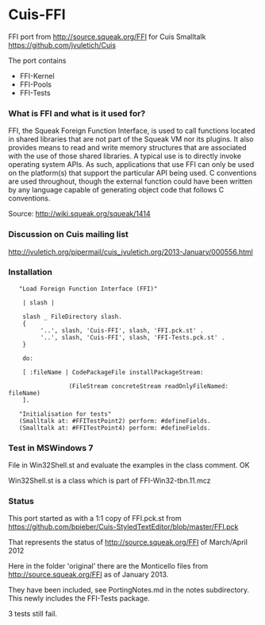 Cuis-FFI
========

FFI port from http://source.squeak.org/FFI for Cuis Smalltalk https://github.com/jvuletich/Cuis


The port contains

* FFI-Kernel
* FFI-Pools
* FFI-Tests


### What is FFI and what is it used for?

FFI, the Squeak Foreign Function Interface, is used to call functions located in shared libraries that are not part of the Squeak VM nor its plugins. It also provides means to read and write memory structures that are associated with the use of those shared libraries. A typical use is to directly invoke operating system APIs. As such, applications that use FFI can only be used on the platform(s) that support the particular API being used. C conventions are used throughout, though the external function could have been written by any language capable of generating object code that follows C conventions. 


Source: http://wiki.squeak.org/squeak/1414


### Discussion on Cuis mailing list

http://jvuletich.org/pipermail/cuis_jvuletich.org/2013-January/000556.html


### Installation

       "Load Foreign Function Interface (FFI)"

        | slash |

        slash _ FileDirectory slash.
        {
             '..', slash, 'Cuis-FFI', slash, 'FFI.pck.st' .
			 '..', slash, 'Cuis-FFI', slash, 'FFI-Tests.pck.st' .
        }

        do:

        [ :fileName | CodePackageFile installPackageStream:
	
                     (FileStream concreteStream readOnlyFileNamed: fileName)
        ].

       "Initialisation for tests"
       (Smalltalk at: #FFITestPoint2) perform: #defineFields.
       (Smalltalk at: #FFITestPoint4) perform: #defineFields.   

		
### Test in MSWindows 7

File in Win32Shell.st and evaluate the examples in the class comment. OK

Win32Shell.st is a class which is part of FFI-Win32-tbn.11.mcz		
		

### Status

This port started as with a 1:1 copy of FFI.pck.st from https://github.com/bpieber/Cuis-StyledTextEditor/blob/master/FFI.pck 

That represents the status of http://source.squeak.org/FFI of March/April 2012

Here in the folder 'original' there are the Monticello files from http://source.squeak.org/FFI as of January 2013. 

They have been included, see PortingNotes.md in the notes subdirectory. This newly includes the FFI-Tests package.

3 tests still fail.
